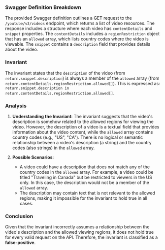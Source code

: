 ### Swagger Definition Breakdown
The provided Swagger definition outlines a GET request to the `/youtube/v3/videos` endpoint, which returns a list of video resources. The response includes a structure where each video has `contentDetails` and `snippet` properties. The `contentDetails` includes a `regionRestriction` object that has an `allowed` array, which lists country codes where the video is viewable. The `snippet` contains a `description` field that provides details about the video.

### Invariant
The invariant states that the `description` of the video (from `return.snippet.description`) is always a member of the `allowed` array (from `return.contentDetails.regionRestriction.allowed[]`). This is expressed as: `return.snippet.description in return.contentDetails.regionRestriction.allowed[]`.

### Analysis
1. **Understanding the Invariant**: The invariant suggests that the video's description is somehow related to the allowed regions for viewing the video. However, the description of a video is a textual field that provides information about the video content, while the `allowed` array contains country codes (e.g., "US", "CA"). There is no logical or semantic relationship between a video's description (a string) and the country codes (also strings) in the `allowed` array.

2. **Possible Scenarios**: 
   - A video could have a description that does not match any of the country codes in the `allowed` array. For example, a video could be titled "Traveling in Canada" but be restricted to viewers in the US only. In this case, the description would not be a member of the `allowed` array.
   - The description may contain text that is not relevant to the allowed regions, making it impossible for the invariant to hold true in all cases.

### Conclusion
Given that the invariant incorrectly assumes a relationship between the video's description and the allowed viewing regions, it does not hold true for every valid request on the API. Therefore, the invariant is classified as a **false-positive**.
